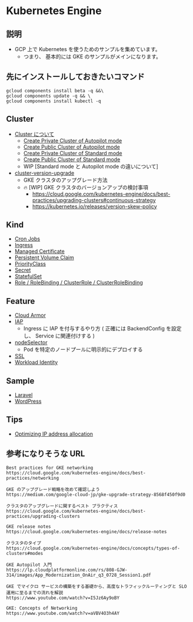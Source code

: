 # Kubernetes Engine

## 説明

+ GCP 上で Kubernetes を使うためのサンプルを集めています。
  + つまり、 基本的には GKE のサンプルがメインになります。

## 先にインストールしておきたいコマンド

```
gcloud components install beta -q &&\
gcloud components update -q && \
gcloud components install kubectl -q
```


## Cluster

+ [Cluster について](./cluster-overview)
  + [Create Private Cluster of Autopilot mode](./autopilot-private-gcloud)
  + [Create Public Cluster of Autopilot mode](./autopilot-public-gcloud)
  + [Create Private Cluster of Standard mode](./standard-private-gcloud)
  + [Create Public Cluster of Standard mode](./standard-public-gcloud)
  + WIP [Standard mode と Autopilot mode の違いについて]
+ [cluster-version-upgrade](./cluster-version-upgrade)
  + GKE クラスタのアップグレード方法
  + :fire: [WIP] GKE クラスタのバージョンアップの検討事項
    + https://cloud.google.com/kubernetes-engine/docs/best-practices/upgrading-clusters#continuous-strategy
    + https://kubernetes.io/releases/version-skew-policy

## Kind

+ [Cron Jobs](./kind-cronjobs)
+ [Ingress](./kind-ingress)
+ [Managed Certificate](./kind-managedcertificate)
+ [Persistent Volume Claim](./kind-persistentvolumeclaim)
+ [PriorityClass](./kind-priorityclass)
+ [Secret](./kind-secret)
+ [StatefulSet](./kind-statufulset)
+ [Role / RoleBinding / ClusterRole / ClusterRoleBinding](./kind-role-rolebinding)

## Feature

+ [Cloud Armor](./modify-readme-only)
+ [IAP](./feature-iap)
  + Ingress に IAP を付与するやり方 ( 正確には BackendConfig を設定し、 Service に関連付けする )
+ [nodeSelector](./feature-nodeselector)
  + Pod を特定のノードプールに明示的にデプロイする
+ [SSL](./feature-iap)
+ [Workload Identity](./feature-iap)

## Sample

+ [Laravel](./sample-laravel)
+ [WordPress](./sample-wordpress)


## Tips

+ [Optimizing IP address allocation](./xx_flexible-pod-cidr)


## 参考になりそうな URL

```
Best practices for GKE networking
https://cloud.google.com/kubernetes-engine/docs/best-practices/networking
```
```
GKE のアップグレード戦略を改めて確認しよう
https://medium.com/google-cloud-jp/gke-upgrade-strategy-8568f450f9d0
```
```
クラスタのアップグレードに関するベスト プラクティス
https://cloud.google.com/kubernetes-engine/docs/best-practices/upgrading-clusters
```
```
GKE release notes
https://cloud.google.com/kubernetes-engine/docs/release-notes
```
```
クラスタのタイプ
https://cloud.google.com/kubernetes-engine/docs/concepts/types-of-clusters#modes
```
```
GKE Autopilot 入門
https://lp.cloudplatformonline.com/rs/808-GJW-314/images/App_Modernization_OnAir_q3_0728_Session1.pdf
```
```
GKE でマイクロ サービスの構築をする基礎から、高度なトラフィックルーティングと SLO 運用に至るまでの流れを解説
https://www.youtube.com/watch?v=I5Jz6Ay9oBY
```


```
GKE: Concepts of Networking
https://www.youtube.com/watch?v=aVBV4O3h4AY
```
